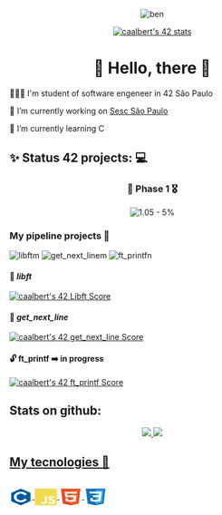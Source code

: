 <div align="center">

![ben](https://user-images.githubusercontent.com/3737837/177527123-2aa493e2-6d11-42b6-bdb1-734c3f779a9a.gif)

</div>

<div align="center">

<a href="https://github.com/JaeSeoKim/badge42"><img src="https://badge42.vercel.app/api/v2/cl5g4kxwa002509l0nrey4oz0/stats?cursusId=21&coalitionId=undefined" alt="caalbert's 42 stats" /></a>

</div>

<div align="center">

  # :space_invader: Hello, there :vulcan_salute:

</div>
 
👨🏿‍🚀 I'm student of software engeneer in 42 São Paulo

🔭 I’m currently working on <a href="https://www.sescsp.org.br">Sesc São Paulo</a>

🌱 I’m currently learning C


## :sparkles: Status 42 projects:  :computer:
  
<div align="center">  
  
### :rocket: Phase 1 :medal_military:
 ![1.05 - 5%](https://progress-bar.dev/45/?scale=100&title=level&width=500&color=8AB58&suffix=%)

</div>


### My pipeline projects :flight_departure:

![libftm](https://user-images.githubusercontent.com/3737837/177003824-ab3d7ff3-ba64-45ef-acb3-43a155fd105d.png) ![get_next_linem](https://user-images.githubusercontent.com/3737837/180447698-b1f15be8-8051-48e1-b0f3-8875c89b2cc6.png) ![ft_printfn](https://user-images.githubusercontent.com/3737837/180447910-4705ef4b-3ed7-4c27-bb8c-a8cbea710c87.png)



#### 🌟 *libft*

[![caalbert's 42 Libft Score](https://badge42.vercel.app/api/v2/cl5g4kxwa002509l0nrey4oz0/project/2606362)](https://github.com/JaeSeoKim/badge42)

#### 🌟  *get_next_line*

[![caalbert's 42 get_next_line Score](https://badge42.vercel.app/api/v2/cl5g4kxwa002509l0nrey4oz0/project/2661932)](https://github.com/JaeSeoKim/badge42)

#### 🔓  ft_printf  ➡️  in progress 

[![caalbert's 42 ft_printf Score](https://badge42.vercel.app/api/v2/cl5g4kxwa002509l0nrey4oz0/project/2682633)](https://github.com/JaeSeoKim/badge42)

## Stats on github:
 <div align="center">

  <a href="https://github.com/carlosrocha-dev">
  <img height="130em" src="https://github-readme-stats.vercel.app/api?username=carlosrocha-dev&show_icons=true&theme=gotham&include_all_commits=true&count_private=true"/>
  <img height="130em" src="https://github-readme-stats.vercel.app/api/top-langs/?username=carlosrocha-dev&layout=compact&langs_count=16&theme=gotham"/>
</div>
 
  
  
 ## My tecnologies 🧰
 
<div style="display: inline_block; align: center"><br>
  <img align="center" height="30" width="40" src="https://raw.githubusercontent.com/devicons/devicon/master/icons/c/c-plain.svg">
  <img align="center" height="30" width="40" src="https://raw.githubusercontent.com/devicons/devicon/master/icons/javascript/javascript-plain.svg">
  <img align="center" height="30" width="40" src="https://raw.githubusercontent.com/devicons/devicon/master/icons/html5/html5-original.svg">
  <img align="center" height="30" width="40" src="https://raw.githubusercontent.com/devicons/devicon/master/icons/css3/css3-original.svg">
</div>
  
